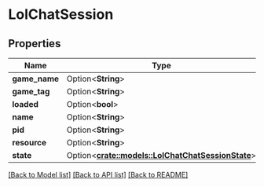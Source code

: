 # LolChatSession

## Properties

Name | Type | Description | Notes
------------ | ------------- | ------------- | -------------
**game_name** | Option<**String**> |  | [optional]
**game_tag** | Option<**String**> |  | [optional]
**loaded** | Option<**bool**> |  | [optional]
**name** | Option<**String**> |  | [optional]
**pid** | Option<**String**> |  | [optional]
**resource** | Option<**String**> |  | [optional]
**state** | Option<[**crate::models::LolChatChatSessionState**](LolChatChatSessionState.md)> |  | [optional]

[[Back to Model list]](../README.md#documentation-for-models) [[Back to API list]](../README.md#documentation-for-api-endpoints) [[Back to README]](../README.md)


